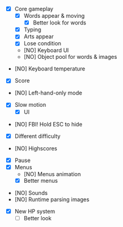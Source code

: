 - [X] Core gameplay
  - [X] Words appear & moving
    - [X] Better look for words
  - [X] Typing
  - [X] Arts appear
  - [X] Lose condition
  - [NO] Keyboard UI
  - [NO] Object pool for words & images
- [NO] Keyboard temperature
- [X] Score
- [NO] Left-hand-only mode
- [X] Slow motion
  - [X] UI
- [NO] FBI! Hold ESC to hide
- [X] Different difficulty
- [NO] Highscores
- [X] Pause
- [X] Menus
  - [NO] Menus animation
  - [X] Better menus
- [NO] Sounds
- [NO] Runtime parsing images
- [X] New HP system
  - [ ] Better look